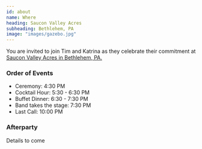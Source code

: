 ```yaml
---
id: about
name: Where
heading: Saucon Valley Acres
subheading: Bethlehem, PA
image: "images/gazebo.jpg"
---
```


You are invited to join Tim and Katrina as they celebrate their commitment at [Saucon Valley Acres in Bethlehem, PA.](https://www.google.com/maps/place/Saucon+Valley+Acres+Catering+Inc/@40.5811091,-75.398405,15z/data=!4m5!3m4!1s0x0:0x35c5f5639163f35b!8m2!3d40.5811091!4d-75.398405) 

### Order of Events
- Ceremony: 4:30 PM 
- Cocktail Hour: 5:30 - 6:30 PM
- Buffet Dinner: 6:30 - 7:30 PM
- Band takes the stage: 7:30 PM
- Last Call: 10:00 PM

### Afterparty
Details to come
